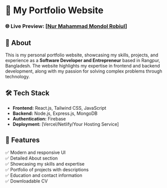 # 🚀 My Portfolio Website

### 🌐 Live Preview: [[Nur Mahammad Mondol Robiul](https://nurmahammadmondol.netlify.app/)]

## 📌 About

This is my personal portfolio website, showcasing my skills, projects, and
experience as a **Software Developer and Entrepreneur** based in Rangpur,
Bangladesh. The website highlights my expertise in frontend and backend
development, along with my passion for solving complex problems through
technology.

## 🛠 Tech Stack

- **Frontend:** React.js, Tailwind CSS, JavaScript
- **Backend:** Node.js, Express.js, MongoDB
- **Authentication:** Firebase
- **Deployment:** [Vercel/Netlify/Your Hosting Service]

## 📂 Features

✅ Modern and responsive UI  
✅ Detailed About section  
✅ Showcasing my skills and expertise  
✅ Portfolio of projects with descriptions  
✅ Education and contact information  
✅ Downloadable CV
